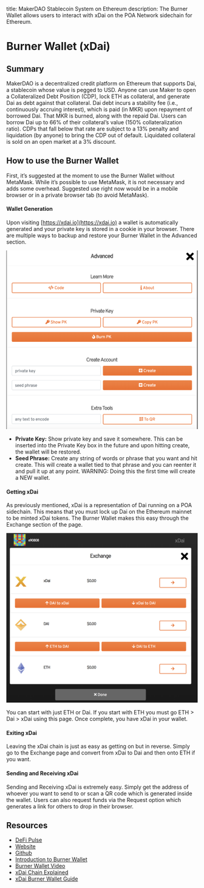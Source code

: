 title: MakerDAO Stablecoin System on Ethereum
description: The Burner Wallet allows users to interact with xDai on the POA Network sidechain for Ethereum.

# Burner Wallet (xDai)

## Summary

MakerDAO is a decentralized credit platform on Ethereum that supports Dai, a stablecoin whose value is pegged to USD. Anyone can use Maker to open a Collateralized Debt Position (CDP), lock ETH as collateral, and generate Dai as debt against that collateral. Dai debt incurs a stability fee (i.e., continuously accruing interest), which is paid (in MKR) upon repayment of borrowed Dai. That MKR is burned, along with the repaid Dai. Users can borrow Dai up to 66% of their collateral’s value (150% collateralization ratio). CDPs that fall below that rate are subject to a 13% penalty and liquidation (by anyone) to bring the CDP out of default. Liquidated collateral is sold on an open market at a 3% discount.


## How to use the Burner Wallet
First, it’s suggested at the moment to use the Burner Wallet without MetaMask. While it’s possible to use MetaMask, it is not necessary and adds some overhead. Suggested use right now would be in a mobile browser or in a private browser tab (to avoid MetaMask).

#### Wallet Generation
Upon visiting [https://xdai.io](https://xdai.io) a wallet is automatically generated and your private key is stored in a cookie in your browser. There are multiple ways to backup and restore your Burner Wallet in the Advanced section.

![](/assets/images/burner_advanced.png)

* **Private Key:** Show private key and save it somewhere. This can be inserted into the Private Key box in the future and upon hitting create, the wallet will be restored.
* **Seed Phrase:** Create any string of words or phrase that you want and hit create. This will create a wallet tied to that phrase and you can reenter it and pull it up at any point. WARNING: Doing this the first time will create a NEW wallet.

#### Getting xDai
As previously mentioned, xDai is a representation of Dai running on a POA sidechain. This means that you must lock up Dai on the Ethereum mainnet to be minted xDai tokens. The Burner Wallet makes this easy through the Exchange section of the page.

![](/assets/images/burner_exchange.png)

You can start with just ETH or Dai. If you start with ETH you must go ETH > Dai > xDai using this page. Once complete, you have xDai in your wallet.

#### Exiting xDai
Leaving the xDai chain is just as easy as getting on but in reverse. Simply go to the Exchange page and convert from xDai to Dai and then onto ETH if you want.

#### Sending and Receiving xDai
Sending and Receiving xDai is extremely easy. Simply get the address of whoever you want to send to or scan a QR code which is generated inside the wallet. Users can also request funds via the Request option which generates a link for others to drop in their browser.

## Resources

* [DeFi Pulse](https://defipulse.com/maker)
* [Website](https://makerdao.com/en/)
* [Github](https://github.com/austintgriffith/burner-wallet)
* [Introduction to Burner Wallet](https://medium.com/gitcoin/ethereum-in-emerging-economies-b235f8dac2f2)
* [Burner Wallet Video](https://youtu.be/k1Ssz1dvcpk)
* [xDai Chain Explained](https://medium.com/poa-network/poa-network-partners-with-makerdao-on-xdai-chain-the-first-ever-usd-stable-blockchain-65a078c41e6a)
* [xDai Burner Wallet Guide](https://forum.poa.network/t/burner-wallet-guide/1873)

